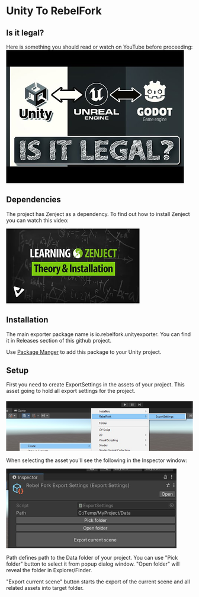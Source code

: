 # Unity To RebelFork

## Is it legal?

Here is something you should read or watch on YouTube before proceeding:
[![using-asset-store-assets-in-other-engines-is-it-legal](Images/unity_is_it_legal.jpg)](https://gamefromscratch.com/using-asset-store-assets-in-other-engines-is-it-legal/)

## Dependencies

The project has Zenject as a dependency. To find out how to install Zenject you can watch this video:

[![Theory & Installation | Learning Zenject [1]](Images/Zenject.jpg)](https://youtu.be/6tn8pMQuxEk?si=kLrbyQtg9wD1t2cZ)

## Installation

The main exporter package name is io.rebelfork.unityexporter. You can find it in Releases section of this github project.

Use [Package Manger](https://docs.unity3d.com/Manual/upm-ui.html) to add this package to your Unity project.

## Setup

First you need to create ExportSettings in the assets of your project. This asset going to hold all export settings for the project.

![Create export settings](Images/CreateExportSettings.jpg)

When selecting the asset you'll see the following in the Inspector window:

![Export settings](Images/ExportSettings.jpg)

Path defines path to the Data folder of your project. You can use "Pick folder" button to select it from popup dialog window. "Open folder" will reveal the folder in Explorer/Finder.

"Export current scene" button starts the export of the current scene and all related assets into target folder.